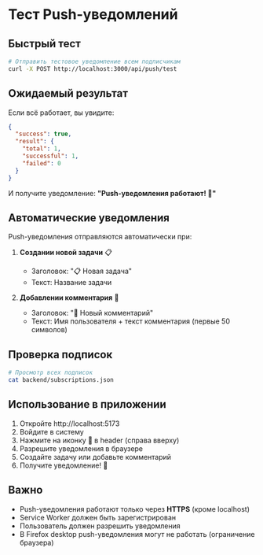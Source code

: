 # Тест Push-уведомлений

## Быстрый тест

```bash
# Отправить тестовое уведомление всем подписчикам
curl -X POST http://localhost:3000/api/push/test
```

## Ожидаемый результат

Если всё работает, вы увидите:
```json
{
  "success": true,
  "result": {
    "total": 1,
    "successful": 1,
    "failed": 0
  }
}
```

И получите уведомление: **"Push-уведомления работают! 🎉"**

## Автоматические уведомления

Push-уведомления отправляются автоматически при:

1. **Создании новой задачи** 📋
   - Заголовок: "📋 Новая задача"
   - Текст: Название задачи

2. **Добавлении комментария** 💬
   - Заголовок: "💬 Новый комментарий"
   - Текст: Имя пользователя + текст комментария (первые 50 символов)

## Проверка подписок

```bash
# Просмотр всех подписок
cat backend/subscriptions.json
```

## Использование в приложении

1. Откройте http://localhost:5173
2. Войдите в систему
3. Нажмите на иконку 🔔 в header (справа вверху)
4. Разрешите уведомления в браузере
5. Создайте задачу или добавьте комментарий
6. Получите уведомление! 🎉

## Важно

- Push-уведомления работают только через **HTTPS** (кроме localhost)
- Service Worker должен быть зарегистрирован
- Пользователь должен разрешить уведомления
- В Firefox desktop push-уведомления могут не работать (ограничение браузера)

